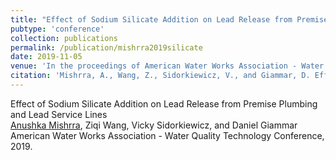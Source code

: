 ```yaml
---
title: "Effect of Sodium Silicate Addition on Lead Release from Premise Plumbing and Lead Service Lines"
pubtype: 'conference'
collection: publications
permalink: /publication/mishrra2019silicate
date: 2019-11-05
venue: 'In the proceedings of American Water Works Association - Water Quality Technology Conference'
citation: 'Mishrra, A., Wang, Z., Sidorkiewicz, V., and Giammar, D. Effect of Sodium Silicate Addition on Lead Release from Premise Plumbing and Lead Service Lines. American Water Works Association - Water Quality Technology Conference, November 5 th, 2019, Dallas, TX, United States'
---
```

Effect of Sodium Silicate Addition on Lead Release from Premise Plumbing and Lead Service Lines<br />
<ins>Anushka Mishrra</ins>, Ziqi Wang, Vicky Sidorkiewicz, and  Daniel Giammar<br />
American Water Works Association - Water Quality Technology Conference, 2019.
